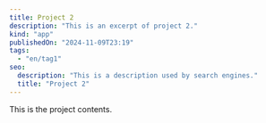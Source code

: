 ```yaml
---
title: Project 2
description: "This is an excerpt of project 2."
kind: "app"
publishedOn: "2024-11-09T23:19"
tags:
  - "en/tag1"
seo:
  description: "This is a description used by search engines."
  title: "Project 2"
---
```


This is the project contents.
